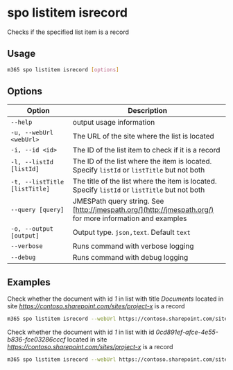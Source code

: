 # spo listitem isrecord

Checks if the specified list item is a record

## Usage

```sh
m365 spo listitem isrecord [options]
```

## Options

Option|Description
------|-----------
`--help`|output usage information
`-u, --webUrl <webUrl>`|The URL of the site where the list is located
`-i, --id <id>`|The ID of the list item to check if it is a record
`-l, --listId [listId]`|The ID of the list where the item is located. Specify `listId` or `listTitle` but not both
`-t, --listTitle [listTitle]`|The title of the list where the item is located. Specify `listId` or `listTitle` but not both
`--query [query]`|JMESPath query string. See [http://jmespath.org/](http://jmespath.org/) for more information and examples
`-o, --output [output]`|Output type. `json,text`. Default `text`
`--verbose`|Runs command with verbose logging
`--debug`| Runs command with debug logging

## Examples

Check whether the document with id _1_ in list with title _Documents_ located in site _https://contoso.sharepoint.com/sites/project-x_ is a record

```sh
m365 spo listitem isrecord --webUrl https://contoso.sharepoint.com/sites/project-x --listTitle 'Documents' --id 1
```

Check whether the document with id _1_ in list with id _0cd891ef-afce-4e55-b836-fce03286cccf_ located in site _https://contoso.sharepoint.com/sites/project-x_ is a record

```sh
m365 spo listitem isrecord --webUrl https://contoso.sharepoint.com/sites/project-x --listId 0cd891ef-afce-4e55-b836-fce03286cccf --id 1
```
